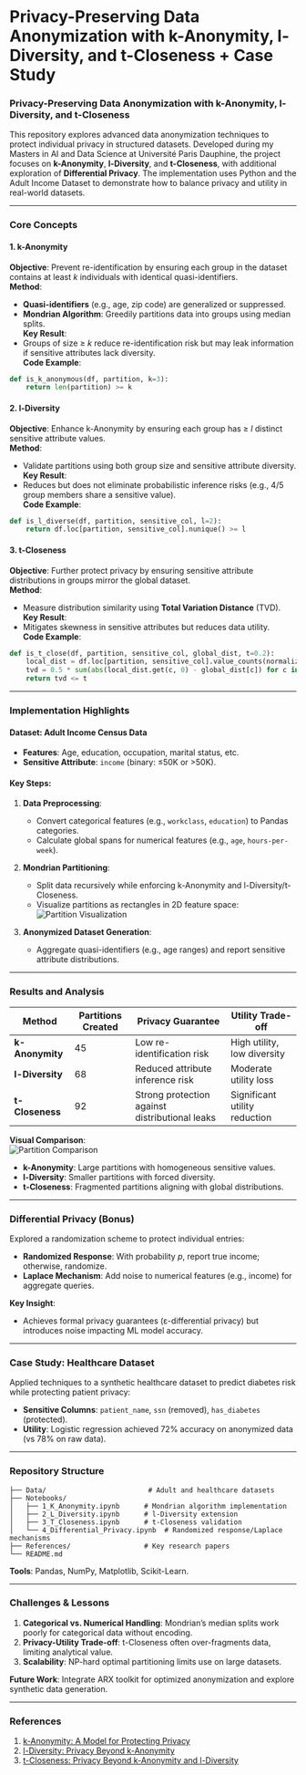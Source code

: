 #  Privacy-Preserving Data Anonymization with k-Anonymity, l-Diversity, and t-Closeness + Case Study

### Privacy-Preserving Data Anonymization with k-Anonymity, l-Diversity, and t-Closeness

This repository explores advanced data anonymization techniques to protect individual privacy in structured datasets. Developed during my Masters in AI and Data Science at Université Paris Dauphine, the project focuses on **k-Anonymity**, **l-Diversity**, and **t-Closeness**, with additional exploration of **Differential Privacy**. The implementation uses Python and the Adult Income Dataset to demonstrate how to balance privacy and utility in real-world datasets.

---

### Core Concepts

#### 1. **k-Anonymity**  
**Objective**: Prevent re-identification by ensuring each group in the dataset contains at least *k* individuals with identical quasi-identifiers.  
**Method**:  
- **Quasi-identifiers** (e.g., age, zip code) are generalized or suppressed.  
- **Mondrian Algorithm**: Greedily partitions data into groups using median splits.  
**Key Result**:  
- Groups of size ≥ *k* reduce re-identification risk but may leak information if sensitive attributes lack diversity.  
**Code Example**:  
```python
def is_k_anonymous(df, partition, k=3):
    return len(partition) >= k
```

#### 2. **l-Diversity**  
**Objective**: Enhance k-Anonymity by ensuring each group has ≥ *l* distinct sensitive attribute values.  
**Method**:  
- Validate partitions using both group size and sensitive attribute diversity.  
**Key Result**:  
- Reduces but does not eliminate probabilistic inference risks (e.g., 4/5 group members share a sensitive value).  
**Code Example**:  
```python
def is_l_diverse(df, partition, sensitive_col, l=2):
    return df.loc[partition, sensitive_col].nunique() >= l
```

#### 3. **t-Closeness**  
**Objective**: Further protect privacy by ensuring sensitive attribute distributions in groups mirror the global dataset.  
**Method**:  
- Measure distribution similarity using **Total Variation Distance** (TVD).  
**Key Result**:  
- Mitigates skewness in sensitive attributes but reduces data utility.  
**Code Example**:  
```python
def is_t_close(df, partition, sensitive_col, global_dist, t=0.2):
    local_dist = df.loc[partition, sensitive_col].value_counts(normalize=True)
    tvd = 0.5 * sum(abs(local_dist.get(c, 0) - global_dist[c]) for c in global_dist)
    return tvd <= t
```

---

### Implementation Highlights

#### Dataset: Adult Income Census Data  
- **Features**: Age, education, occupation, marital status, etc.  
- **Sensitive Attribute**: `income` (binary: ≤50K or >50K).  

#### Key Steps:  
1. **Data Preprocessing**:  
   - Convert categorical features (e.g., `workclass`, `education`) to Pandas categories.  
   - Calculate global spans for numerical features (e.g., `age`, `hours-per-week`).  

2. **Mondrian Partitioning**:  
   - Split data recursively while enforcing k-Anonymity and l-Diversity/t-Closeness.  
   - Visualize partitions as rectangles in 2D feature space:  
   ![Partition Visualization](https://i.imgur.com/partition_rects.png)  

3. **Anonymized Dataset Generation**:  
   - Aggregate quasi-identifiers (e.g., age ranges) and report sensitive attribute distributions.  

---

### Results and Analysis

| Method          | Partitions Created | Privacy Guarantee                          | Utility Trade-off              |
|-----------------|--------------------|--------------------------------------------|---------------------------------|
| **k-Anonymity** | 45                 | Low re-identification risk                 | High utility, low diversity     |
| **l-Diversity** | 68                 | Reduced attribute inference risk           | Moderate utility loss           |
| **t-Closeness** | 92                 | Strong protection against distributional leaks | Significant utility reduction |

**Visual Comparison**:  
![Partition Comparison](https://i.imgur.com/partition_comparison.png)  

- **k-Anonymity**: Large partitions with homogeneous sensitive values.  
- **l-Diversity**: Smaller partitions with forced diversity.  
- **t-Closeness**: Fragmented partitions aligning with global distributions.  

---

### Differential Privacy (Bonus)
Explored a randomization scheme to protect individual entries:  
- **Randomized Response**: With probability *p*, report true income; otherwise, randomize.  
- **Laplace Mechanism**: Add noise to numerical features (e.g., income) for aggregate queries.  

**Key Insight**:  
- Achieves formal privacy guarantees (ε-differential privacy) but introduces noise impacting ML model accuracy.  

---

### Case Study: Healthcare Dataset
Applied techniques to a synthetic healthcare dataset to predict diabetes risk while protecting patient privacy:  
- **Sensitive Columns**: `patient_name`, `ssn` (removed), `has_diabetes` (protected).  
- **Utility**: Logistic regression achieved 72% accuracy on anonymized data (vs 78% on raw data).  

---

### Repository Structure
```
├── Data/                         # Adult and healthcare datasets
├── Notebooks/
│   ├── 1_K_Anonymity.ipynb      # Mondrian algorithm implementation
│   ├── 2_L_Diversity.ipynb      # l-Diversity extension
│   ├── 3_T_Closeness.ipynb      # t-Closeness validation
│   └── 4_Differential_Privacy.ipynb  # Randomized response/Laplace mechanisms
├── References/                  # Key research papers
└── README.md
```

**Tools**: Pandas, NumPy, Matplotlib, Scikit-Learn.  

---

### Challenges & Lessons
1. **Categorical vs. Numerical Handling**: Mondrian’s median splits work poorly for categorical data without encoding.  
2. **Privacy-Utility Trade-off**: t-Closeness often over-fragments data, limiting analytical value.  
3. **Scalability**: NP-hard optimal partitioning limits use on large datasets.  

**Future Work**: Integrate ARX toolkit for optimized anonymization and explore synthetic data generation.  

---

### References
1. [k-Anonymity: A Model for Protecting Privacy](https://epic.org/privacy/reidentification/Sweeney_Article.pdf)  
2. [l-Diversity: Privacy Beyond k-Anonymity](https://personal.utdallas.edu/~muratk/courses/privacy08f_files/ldiversity.pdf)  
3. [t-Closeness: Privacy Beyond k-Anonymity and l-Diversity](https://www.cs.purdue.edu/homes/ninghui/papers/t_closeness_icde07.pdf)  

